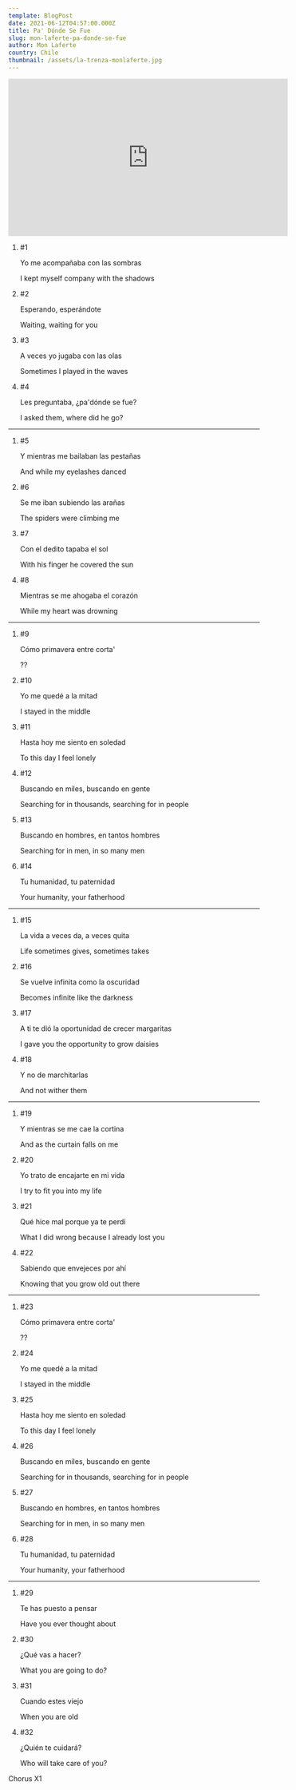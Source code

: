```yaml
---
template: BlogPost
date: 2021-06-12T04:57:00.000Z
title: Pa' Dónde Se Fue
slug: mon-laferte-pa-donde-se-fue
author: Mon Laferte
country: Chile
thumbnail: /assets/la-trenza-monlaferte.jpg
---
```

<iframe width="560" height="315" src="https://www.youtube.com/embed/JhtuVCbGkCA" frameborder="0" allow="accelerometer; autoplay; encrypted-media; gyroscope; picture-in-picture" allowfullscreen></iframe>

1. \#1

   Yo me acompañaba con las sombras

   I kept myself company with the shadows
2. \#2

   Esperando, esperándote

   Waiting, waiting for you
3. \#3

   A veces yo jugaba con las olas

   Sometimes I played in the waves
4. \#4

   Les preguntaba, ¿pa'dónde se fue?

   I asked them, where did he go?

- - -

1. \#5

   Y mientras me bailaban las pestañas

   And while my eyelashes danced
2. \#6

   Se me iban subiendo las arañas

   The spiders were climbing me
3. \#7

   Con el dedito tapaba el sol

   With his finger he covered the sun
4. \#8

   Mientras se me ahogaba el corazón

   While my heart was drowning

- - -

1. \#9

   Cómo primavera entre corta'

   ??
2. \#10

   Yo me quedé a la mitad

   I stayed in the middle
3. \#11

   Hasta hoy me siento en soledad

   To this day I feel lonely
4. \#12

   Buscando en miles, buscando en gente

   Searching for in thousands, searching for in people
5. \#13

   Buscando en hombres, en tantos hombres

   Searching for in men, in so many men
6. \#14

   Tu humanidad, tu paternidad

   Your humanity, your fatherhood

- - -

1. \#15

   La vida a veces da, a veces quita

   Life sometimes gives, sometimes takes
2. \#16

   Se vuelve infinita como la oscuridad

   Becomes infinite like the darkness
3. \#17

   A ti te dió la oportunidad de crecer margaritas

   I gave you the opportunity to grow daisies
4. \#18

   Y no de marchitarlas

   And not wither them

- - -

1. \#19

   Y mientras se me cae la cortina

   And as the curtain falls on me
2. \#20

   Yo trato de encajarte en mi vida

   I try to fit you into my life
3. \#21

   Qué hice mal porque ya te perdí

   What I did wrong because I already lost you
4. \#22

   Sabiendo que envejeces por ahí

   Knowing that you grow old out there

- - -

1. \#23

   Cómo primavera entre corta'

   ??
2. \#24

   Yo me quedé a la mitad

   I stayed in the middle
3. \#25

   Hasta hoy me siento en soledad

   To this day I feel lonely
4. \#26

   Buscando en miles, buscando en gente

   Searching for in thousands, searching for in people
5. \#27

   Buscando en hombres, en tantos hombres

   Searching for in men, in so many men
6. \#28

   Tu humanidad, tu paternidad

   Your humanity, your fatherhood

- - -

1. \#29

   Te has puesto a pensar

   Have you ever thought about
2. \#30

   ¿Qué vas a hacer?

   What you are going to do?
3. \#31

   Cuando estes viejo

   When you are old
4. \#32

   ¿Quién te cuidará?

   Who will take care of you?

Chorus X1